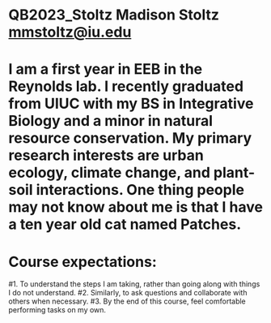 # QB2023_Stoltz Madison Stoltz mmstoltz@iu.edu 
# I am a first year in EEB in the Reynolds lab. I recently graduated from UIUC with my BS in Integrative Biology and a minor in natural resource conservation. My primary research interests are urban ecology, climate change, and plant-soil interactions. One thing people may not know about me is that I have a ten year old cat named Patches. 
# Course expectations: 
#1. To understand the steps I am taking, rather than going along with things I do not understand.
#2. Similarly, to ask questions and collaborate with others when necessary.
#3. By the end of this course, feel comfortable performing tasks on my own.